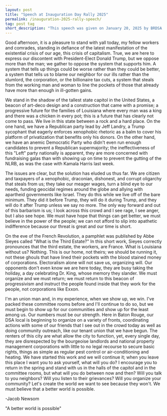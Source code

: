 ```yaml
---
layout: post 
title: "Speech at Inauguration Day Rally 2025"
permalink: /inauguration-2025-rally-speech/
tag: post tag
short_description: "This speech was given on January 20, 2025 by BRDSA member Jacob Newsom outside the Governor's mansion"
---
```


Good afternoon, it is a pleasure to stand with yall today, my fellow workers and comrades, standing in defiance of the latest manifestation of the existential crisis of our age, this crisis of capitalism. True, we are here to express our discontent with President-Elect Donald Trump, but we oppose more than the man; we gather to oppose the system that supports him. A system that tells up things could be worse rather than they could be better, a system that tells us to blame our neighbor for our ills rather than the slumlord, the corporation, or the billionaire tax cuts, a system that steals from the working man and woman to line the pockets of those that already have more than enough in ill-gotten gains.

We stand in the shadow of the tallest state capitol in the United States, a beacon of art-deco design and a construction that came with a promise; a progressive future for the families of Louisiana where every man was a king and there was a chicken in every pot; this is a future that has clearly not come to pass. We live in this state between a rock and a hard place. On the one hand, we have a Republican party lead by Jeff Landry, a Trump sycophant that eagerly enforces xenophobic rhetoric as a balm to cover his platform of privatization that benefits only his donors. On the other hand, we have an anemic Democratic Party who didn't even run enough candidates to prevent a Republican supermajority; the ineffectiveness of this "Left" party nationally is apparent, they are more concerned with fundraising galas than with showing up on time to prevent the gutting of the NLRB, as was the case with Kamala Harris last week.

The issues are clear, but the solution has eluded us thus far. We are citizen and taxpayers of a xenophobic, draconian, dishonest, and corrupt oligarchy that steals from us; they take our meager wages, turn a blind eye to our needs, funding geocidal regimes around the globe and allying with apartheid governments like Israel. They do this while we live off of the bare minimum. They did it before Trump, they will do it during Trump, and they will do it after Trump unless we say no more. The only way forward and out of this barbarism is us; I look across this crowd and I see rage, I see anger, but I also see hope. We must have hope that things can get better, we must believe in the power of the people; we can not afford to slip into apathetic indifference because our threat is great and our time is short.

On the eve of the French Revolution, a pamphlet was published by Abbe Sieyes called "What is the Third Estate?" In this short work, Sieyes correctly pronounces that the third estate, the workers, are France. What is Louisiana without us? Nothing. This is our home, not theirs; we should be running it, not these ghouls that have lined their pockets with the blood stained money of corporations. Electoralism alone will not save us, organizing will. Our opponents don't even know we are here today, they are busy taking the holiday, a day celebrating Dr. King, whose memory they slander. We must organize and we must return; we must return to this beacon of progressivism and instruct the people found inside that they work for the people, not corporations like Exxon.

I'm an union man and, in my experience, when we show up, we win. I've packed these committee rooms before and I'll continue to do so, but we must begin to show up for our communities and show up for the least among us. Our numbers must be our strength. Here in Baton Rouge, our DSA local is beginning to organize on a variety of fronts, coordinating actions with some of our friends that I see out in the crowd today as well as doing community outreach, like our tenant union that we have begun. The renters of this city are what allow the city to function, yet, every single day, they are disrespected by the bourgeoise landlords and national property management corporations with little to no legal recourse to secure basic rights, things as simple as regular pest control or air-conditioning and heating. We have started this work and we will continue it; when you leave this place I want you to ask yourself, what will you do? I encourage you to return in the spring and stand with us in the halls of the capitol and in the committee rooms, but what will you do between now and then? Will you talk to you neighbors? Will you listen to their grievances? Will you organize your community? Let's create the world we want to see because they won't. We must believe that a better world is possible.


-Jacob Newsom

"A better world is possible"

